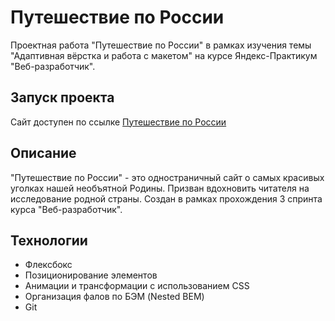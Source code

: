 # Путешествие по России

Проектная работа "Путешествие по России" в рамках изучения темы "Адаптивная вёрстка и работа с макетом" на курсе Яндекс-Практикум "Веб-разработчик".


## Запуск проекта

Сайт доступен по ссылке [Путешествие по России](https://ykuptsova.github.io/russian-travel/index.html) 


## Описание

"Путешествие по России" - это одностраничный сайт о самых красивых уголках нашей необъятной Родины. Призван вдохновить читателя на исследование родной страны. Создан в рамках прохождения 3 спринта курса "Веб-разработчик". 


## Технологии

* Флексбокс
* Позиционирование элементов
* Анимации и трансформации с использованием CSS
* Организация фалов по БЭМ (Nested BEM)
* Git